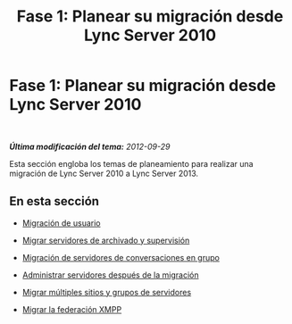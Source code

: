 ﻿---
title: 'Fase 1: Planear su migración desde Lync Server 2010'
TOCTitle: 'Fase 1: Planear su migración desde Lync Server 2010'
ms:assetid: 1461b343-05cd-44a3-b722-4c297708de31
ms:mtpsurl: https://technet.microsoft.com/es-es/library/JJ204698(v=OCS.15)
ms:contentKeyID: 48274513
ms.date: 01/07/2017
mtps_version: v=OCS.15
ms.translationtype: HT
---

# Fase 1: Planear su migración desde Lync Server 2010

 

_**Última modificación del tema:** 2012-09-29_

Esta sección engloba los temas de planeamiento para realizar una migración de Lync Server 2010 a Lync Server 2013.

## En esta sección

  - [Migración de usuario](user-migration.md)

  - [Migrar servidores de archivado y supervisión](migrating-archiving-and-monitoring-servers.md)

  - [Migración de servidores de conversaciones en grupo](migrating-group-chat-servers.md)

  - [Administrar servidores después de la migración](administering-servers-after-migration.md)

  - [Migrar múltiples sitios y grupos de servidores](migrating-multiple-sites-and-pools.md)

  - [Migrar la federación XMPP](migrating-xmpp-federation.md)

